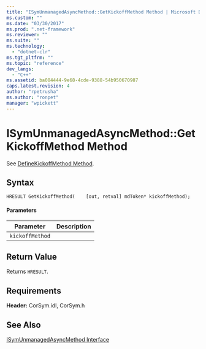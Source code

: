 ```yaml
---
title: "ISymUnmanagedAsyncMethod::GetKickoffMethod Method | Microsoft Docs"
ms.custom: ""
ms.date: "03/30/2017"
ms.prod: ".net-framework"
ms.reviewer: ""
ms.suite: ""
ms.technology: 
  - "dotnet-clr"
ms.tgt_pltfrm: ""
ms.topic: "reference"
dev_langs: 
  - "C++"
ms.assetid: ba084444-9e68-4cde-9388-54b950670987
caps.latest.revision: 4
author: "rpetrusha"
ms.author: "ronpet"
manager: "wpickett"
---
```

# ISymUnmanagedAsyncMethod::GetKickoffMethod Method
See [DefineKickoffMethod Method](../../../../docs/framework/unmanaged-api/diagnostics/isymunmanagedasyncmethodpropertieswriter-definekickoffmethod-method.md).  
  
## Syntax  
  
```idl  
HRESULT GetKickoffMethod(    [out, retval] mdToken* kickoffMethod);  
```  
  
#### Parameters  
  
|Parameter|Description|  
|---------------|-----------------|  
|`kickoffMethod`||  
  
## Return Value  
 Returns `HRESULT`.  
  
## Requirements  
 **Header:** CorSym.idl, CorSym.h  
  
## See Also  
 [ISymUnmanagedAsyncMethod Interface](../../../../docs/framework/unmanaged-api/diagnostics/isymunmanagedasyncmethod-interface.md)